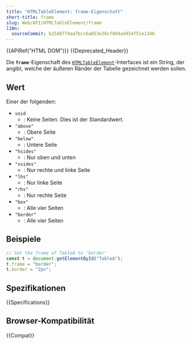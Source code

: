 ```yaml
---
title: "HTMLTableElement: frame-Eigenschaft"
short-title: frame
slug: Web/API/HTMLTableElement/frame
l10n:
  sourceCommit: b25d8774aa7bcc6a053e26cf804ad454f51e134b
---
```


{{APIRef("HTML DOM")}} {{Deprecated_Header}}

Die **`frame`**-Eigenschaft des [`HTMLTableElement`](/de/docs/Web/API/HTMLTableElement)-Interfaces
ist ein String, der angibt, welche der äußeren Ränder der Tabelle gezeichnet werden sollen.

## Wert

Einer der folgenden:

- `void`
  - : Keine Seiten. Dies ist der Standardwert.
- `"above"`
  - : Obere Seite
- `"below"`
  - : Untere Seite
- `"hsides"`
  - : Nur oben und unten
- `"vsides"`
  - : Nur rechte und linke Seite
- `"lhs"`
  - : Nur linke Seite
- `"rhs"`
  - : Nur rechte Seite
- `"box"`
  - : Alle vier Seiten
- `"border"`
  - : Alle vier Seiten

## Beispiele

```js
// Set the frame of TableA to 'border'
const t = document.getElementById("TableA");
t.frame = "border";
t.border = "2px";
```

## Spezifikationen

{{Specifications}}

## Browser-Kompatibilität

{{Compat}}
